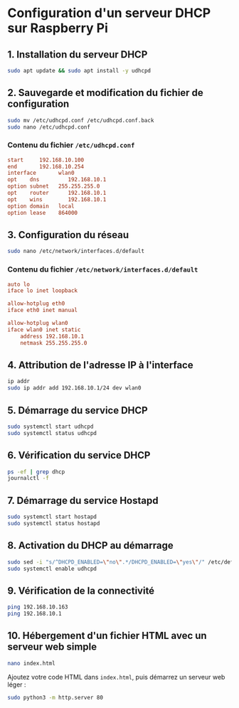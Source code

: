 # Configuration d'un serveur DHCP sur Raspberry Pi

## 1. Installation du serveur DHCP

```sh
sudo apt update && sudo apt install -y udhcpd
```

## 2. Sauvegarde et modification du fichier de configuration

```sh
sudo mv /etc/udhcpd.conf /etc/udhcpd.conf.back
sudo nano /etc/udhcpd.conf
```

### Contenu du fichier `/etc/udhcpd.conf`

```ini
start     192.168.10.100
end       192.168.10.254
interface       wlan0
opt    dns         192.168.10.1
option subnet   255.255.255.0
opt    router      192.168.10.1
opt    wins        192.168.10.1
option domain   local
option lease    864000
```

## 3. Configuration du réseau

```sh
sudo nano /etc/network/interfaces.d/default
```

### Contenu du fichier `/etc/network/interfaces.d/default`

```ini
auto lo
iface lo inet loopback

allow-hotplug eth0
iface eth0 inet manual

allow-hotplug wlan0
iface wlan0 inet static
    address 192.168.10.1
    netmask 255.255.255.0
```

## 4. Attribution de l'adresse IP à l'interface

```sh
ip addr
sudo ip addr add 192.168.10.1/24 dev wlan0
```

## 5. Démarrage du service DHCP

```sh
sudo systemctl start udhcpd
sudo systemctl status udhcpd
```

## 6. Vérification du service DHCP

```sh
ps -ef | grep dhcp
journalctl -f
```

## 7. Démarrage du service Hostapd

```sh
sudo systemctl start hostapd
sudo systemctl status hostapd

```

## 8. Activation du DHCP au démarrage

```sh
sudo sed -i "s/^DHCPD_ENABLED=\"no\".*/DHCPD_ENABLED=\"yes\"/" /etc/default/udhcpd
sudo systemctl enable udhcpd
```

## 9. Vérification de la connectivité

```sh
ping 192.168.10.163
ping 192.168.10.1
```

## 10. Hébergement d'un fichier HTML avec un serveur web simple

```sh
nano index.html
```

Ajoutez votre code HTML dans `index.html`, puis démarrez un serveur web léger :

```sh
sudo python3 -m http.server 80
```

